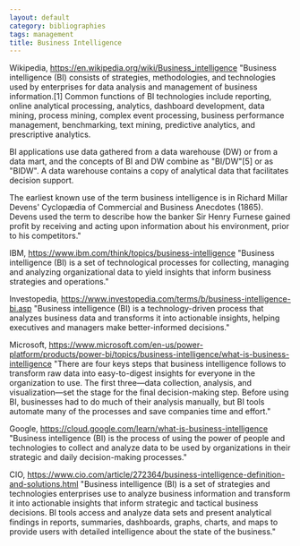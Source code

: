 ```yaml
---
layout: default
category: bibliographies
tags: management
title: Business Intelligence
---
```


Wikipedia, https://en.wikipedia.org/wiki/Business_intelligence
"Business intelligence (BI) consists of strategies, methodologies, and technologies used by enterprises for data analysis and management of business information.[1] Common functions of BI technologies include reporting, online analytical processing, analytics, dashboard development, data mining, process mining, complex event processing, business performance management, benchmarking, text mining, predictive analytics, and prescriptive analytics.

BI applications use data gathered from a data warehouse (DW) or from a data mart, and the concepts of BI and DW combine as "BI/DW"[5] or as "BIDW". A data warehouse contains a copy of analytical data that facilitates decision support.

The earliest known use of the term business intelligence is in Richard Millar Devens' Cyclopædia of Commercial and Business Anecdotes (1865). Devens used the term to describe how the banker Sir Henry Furnese gained profit by receiving and acting upon information about his environment, prior to his competitors."

IBM, https://www.ibm.com/think/topics/business-intelligence
"Business intelligence (BI) is a set of technological processes for collecting, managing and analyzing organizational data to yield insights that inform business strategies and operations."

Investopedia, https://www.investopedia.com/terms/b/business-intelligence-bi.asp
"Business intelligence (BI) is a technology-driven process that analyzes business data and transforms it into actionable insights, helping executives and managers make better-informed decisions."

Microsoft, https://www.microsoft.com/en-us/power-platform/products/power-bi/topics/business-intelligence/what-is-business-intelligence
"There are four keys steps that business intelligence follows to transform raw data into easy-to-digest insights for everyone in the organization to use. The first three—data collection, analysis, and visualization—set the stage for the final decision-making step. Before using BI, businesses had to do much of their analysis manually, but BI tools automate many of the processes and save companies time and effort."

Google, https://cloud.google.com/learn/what-is-business-intelligence
"Business intelligence (BI) is the process of using the power of people and technologies to collect and analyze data to be used by organizations in their strategic and daily decision-making processes."

CIO, https://www.cio.com/article/272364/business-intelligence-definition-and-solutions.html
"Business intelligence (BI) is a set of strategies and technologies enterprises use to analyze business information and transform it into actionable insights that inform strategic and tactical business decisions. BI tools access and analyze data sets and present analytical findings in reports, summaries, dashboards, graphs, charts, and maps to provide users with detailed intelligence about the state of the business."
